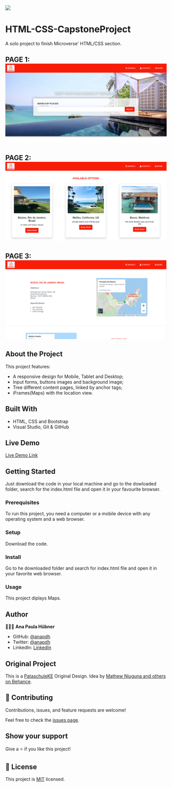 
![](https://img.shields.io/badge/Microverse-blueviolet)


# HTML-CSS-CapstoneProject
A solo project to finish Microverse' HTML/CSS section.

PAGE 1:
![screenshot](./assets/images/SCREENSHOT1.png)
--

PAGE 2:
![screenshot](./assets/images/SCREENSHOT2.png)
--

PAGE 3:
![screenshot](./assets/images/SCREENSHOT3.png)
--


## About the Project

This project features:
- A responsive design for Mobile, Tablet and Desktop;
- Input forms, buttons images and background image;
- Tree different content pages, linked by anchor tags;
- iFrames(Maps) with the location view.


## Built With

- HTML, CSS and Bootstrap
- Visual Studio, Git & GitHub


## Live Demo

[Live Demo Link](https://anapdh.github.io/HTML-CSS-CapstoneProject/)


## Getting Started

Just download the code in your local machine and go to the dowloaded folder, search for the index.html file and open it in your favourite browser.

### Prerequisites
To run this project, you need a computer or a mobile device with any operating system and a web browser.
### Setup
Download the code.
### Install
Go to he downloaded folder and search for index.html file and open it in your favorite web browser.
### Usage
This project diplays Maps.


## Author

👩🏼‍💻 **Ana Paula Hübner**

- GitHub: [@anapdh](https://github.com/anapdh)
- Twitter: [@anapdh](https://twitter.com/anapdh)
- LinkedIn: [LinkedIn](https://www.linkedin.com/in/ana-paula-hübner-7a9484181)


## Original Project

This is a [PataschuleKE](https://www.behance.net/gallery/25563385/PatashuleKE) Original Design. Idea by [Mathew Njuguna and others on Behance](https://www.behance.net/mathewnjuguna).


## 🤝 Contributing

Contributions, issues, and feature requests are welcome!

Feel free to check the [issues page](https://github.com/anapdh/HTML-CSS-CapstoneProject/issues).


## Show your support

Give a ⭐️ if you like this project!


## 📝 License

This project is [MIT](license.md/) licensed.
